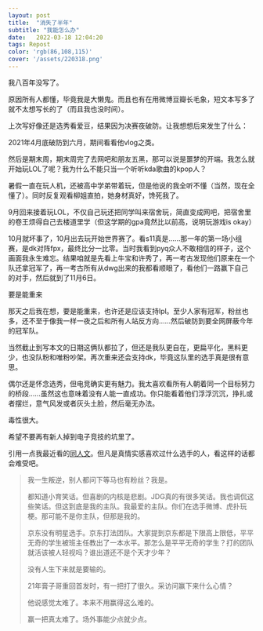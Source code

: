 ```yaml
---
layout: post
title:  "消失了半年"
subtitle: "我能怎么办"
date:   2022-03-18 12:04:20
tags: Repost
color: 'rgb(86,108,115)'
cover: '/assets/220318.png'
---
```


我八百年没写了。

原因所有人都懂，毕竟我是大懒鬼。而且也有在用微博豆瓣长毛象，短文本写多了就不太想写长的了（而且我也没时间）。

上次写好像还是选秀看爱豆，结果因为决赛夜破防。让我想想后来发生了什么：

2021年4月底破防到六月，期间看看他vlog之类。

然后是期末周，期末周完了去网吧和朋友五黑，那可以说是噩梦的开端。我怎么就开始玩LOL了呢？我为什么不能只当一个听听kda歌曲的kpop人？

暑假一直在玩人机，还被高中学弟带着玩，但是他说的我全听不懂（当然，现在全懂了）。同时反复观看柳姐直拍，她身材真好，馋死我了。

9月回来接着玩LOL，不仅自己玩还把同学叫来宿舍玩，简直变成网吧，把宿舍里的卷王烦得自己去楼道里学（但这学期的gpa竟然比以前高，说明玩游戏is okay）

10月就坏事了，10月出去玩开始世界赛了。看s11真是……那一年的第一场小组赛，是dk对阵fpx，最终比分一比零。当时我看到pyq众人不敢相信的样子，这个画面我永生难忘。结果咱就是先看上牛宝和许秀了，再一考古发现他们原来在一个队还拿冠军了，再一考古所有从dwg出来的我都看顺眼了，看他们一路赢下自己的对手，然后就到了11月6日。

要是能重来

那天之后我在想，要是能重来，也许还是应该支持lpl。至少人家有冠军，粉丝也多，还不至于像我一样一夜之后和所有人站反方向……然后破防到要全网屏蔽今年的冠军队。

当然截止到写本文的日期这俩队都拉了，但还是我队更自在，更扁平化，黑料更少，也没队粉和唯粉吵架。再次重来还会支持dk，毕竟这队里的选手真是很有意思。

偶尔还是怀念选秀，但电竞确实更有魅力。我太喜欢看所有人朝着同一个目标努力的桥段……虽然这也意味着没有人能一直成功。你只能看着他们浮浮沉沉，挣扎或者摆烂，意气风发或者灰头土脸，然后毫无办法。

毒性很大。

希望不要再有新人掉到电子竞技的坑里了。

引用一点我最近看的[同人文](https://zhengzaizhibojinyanshenxing.lofter.com/post/32183eba_2b50ea2a4)。但凡是真情实感喜欢过什么选手的人，看这样的话都会难受吧。

>我一生叛逆，别人都问下等马也有粉丝？我是。
>
>都知道小育笑话。但喜剧的内核是悲剧。JDG真的有很多笑话。我也调侃这些笑话。但这到底是我的主队。我最爱的主队。你们在选手微博、虎扑玩梗。那可能不是你主队，但那是我的。
>
>京东没有明星选手。京东打法团队。大家提到京东都是下限高上限低，平平无奇的学生被班主任教出了一本水平。那怎么是平平无奇的学生？打的团队就活该被人轻视吗？谁出道还不是个天才少年？
>
>没有人生下来就是要输的。
>
>21年膏子哥重回首发时，有一把打了很久。采访问赢下来什么心情？
>
>他说感觉太难了。本来不用赢得这么难的。
>
>赢一把真太难了。场外事能少点就少点。